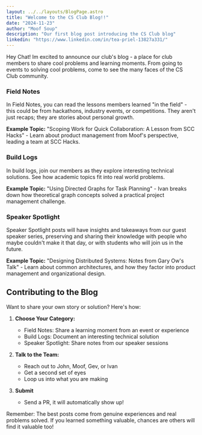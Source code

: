 ```yaml
---
layout: ../../layouts/BlogPage.astro
title: "Welcome to the CS Club Blog!!"
date: "2024-11-23"
author: "Moof Soup"
description: "Our first blog post introducing the CS Club blog"
linkedin: "https://www.linkedin.com/in/tea-priel-13827a331/"
---
```

Hey Chat! Im excited to announce our club's blog - a place for club members to share cool problems and learning moments. From going to events to solving cool problems, come to see the many faces of the CS Club community.

### Field Notes
In Field Notes, you can read the lessons members learned "in the field" - this could be from hackathons, industry events, or competitions. They aren't just recaps; they are stories about personal growth.

**Example Topic:** "Scoping Work for Quick Collaboration: A Lesson from SCC Hacks" - Learn about product management from Moof's perspective, leading a team at SCC Hacks.

### Build Logs
In build logs, join our members as they explore interesting technical solutions. See how academic topics fit into real world problems.

**Example Topic:** "Using Directed Graphs for Task Planning" - Ivan breaks down how theoretical graph concepts solved a practical project management challenge.

### Speaker Spotlight
Speaker Spotlight posts will have insights and takeaways from our guest speaker series, preserving and sharing their knowledge with people who maybe couldn't make it that day, or with students who will join us in the future.

**Example Topic:** "Designing Distributed Systems: Notes from Gary Ow's Talk" - Learn about common architectures, and how they factor into product management and organizational design.

## Contributing to the Blog

Want to share your own story or solution? Here's how:

1. **Choose Your Category:**
   - Field Notes: Share a learning moment from an event or experience
   - Build Logs: Document an interesting technical solution
   - Speaker Spotlight: Share notes from our speaker sessions

2. **Talk to the Team:**
   - Reach out to John, Moof, Gev, or Ivan
   - Get a second set of eyes 
   - Loop us into what you are making


3. **Submit**
   - Send a PR, it will automatically show up! 

Remember: The best posts come from genuine experiences and real problems solved. If you learned something valuable, chances are others will find it valuable too!